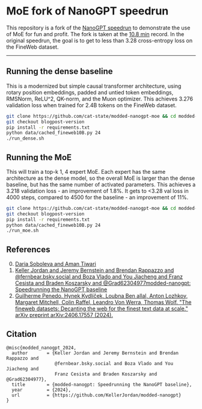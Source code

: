 # MoE fork of NanoGPT speedrun

This repository is a fork of the [NanoGPT speedrun](https://github.com/KellerJordan/modded-nanogpt) to demonstrate the use of MoE for fun and profit. The fork is taken at the [10.8 min](https://github.com/KellerJordan/modded-nanogpt/blob/master/records/110324_UntieEmbed/d6b50d71-f419-4d26-bb39-a60d55ae7a04.txt) record. In the original speedrun, the goal is to get to less than 3.28 cross-entropy loss on the FineWeb dataset.

---

## Running the dense baseline
This is a modernized but simple causal transformer architecture, using rotary position embeddings, padded and untied token embeddings, RMSNorm, ReLU^2, QK-norm, and the Muon optimizer. This achieves 3.276 validation loss when trained for 2.4B tokens on the FineWeb dataset.

```bash
git clone https://github.com/cat-state/modded-nanogpt-moe && cd modded-nanogpt-moe
git checkout blogpost-version
pip install -r requirements.txt
python data/cached_fineweb10B.py 24
./run_dense.sh
```

## Running the MoE
This will train a top-k 1, 4 expert MoE. Each expert has the same architecture as the dense model, so the overall MoE is larger than the dense baseline, but has the same number of activated parameters. This achieves a 3.218 validation loss - an improvement of 1.8%. It gets to <3.28 val loss in 4000 steps, compared to 4500 for the baseline - an improvement of 11%.

```bash
git clone https://github.com/cat-state/modded-nanogpt-moe && cd modded-nanogpt-moe
git checkout blogpost-version
pip install -r requirements.txt
python data/cached_fineweb10B.py 24
./run_moe.sh
```

## References
0. [Daria Soboleva and Aman Tiwari](https://www.cerebras.ai/blog/moe-guide-debug)
1. [Keller Jordan and Jeremy Bernstein and Brendan Rappazzo and @fernbear.bsky.social and Boza Vlado and You Jiacheng and Franz Cesista and Braden Koszarsky and @Grad62304977modded-nanogpt: Speedrunning the NanoGPT baseline](https://github.com/KellerJordan/modded-nanogpt)
2. [Guilherme Penedo, Hynek Kydlíček, Loubna Ben allal, Anton Lozhkov, Margaret Mitchell, Colin Raffel, Leandro Von Werra, Thomas Wolf. "The fineweb datasets: Decanting the web for the finest text data at scale." arXiv preprint arXiv:2406.17557 (2024).](https://arxiv.org/abs/2406.17557)

## Citation

```
@misc{modded_nanogpt_2024,
  author       = {Keller Jordan and Jeremy Bernstein and Brendan Rappazzo and
                  @fernbear.bsky.social and Boza Vlado and You Jiacheng and
                  Franz Cesista and Braden Koszarsky and @Grad62304977},
  title        = {modded-nanogpt: Speedrunning the NanoGPT baseline},
  year         = {2024},
  url          = {https://github.com/KellerJordan/modded-nanogpt}
}
```

